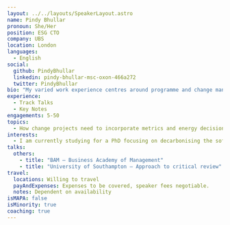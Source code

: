 ```yaml
---
layout: ../../layouts/SpeakerLayout.astro
name: Pindy Bhullar
pronoun: She/Her
position: ESG CTO
company: UBS
location: London
languages:
  - English
social:
  github: PindyBhullar
  linkedin: pindy-bhullar-msc-oxon-466a272
  twitter: PindyBhullar
bio: "My varied work experience centres around programme and change management, delivering business solutions in technology, transformation and change projects. I am currently working as ESG CTO, determining the ESG technical architecture across the bank incorporating digital and data principles. The scope of ESG metrics is to differentiate between the firm as an operating company and as a financial service provider. I am also a founding member of the Sustainable Technology Guild, which is a group that is focusing on innovative ideas to reduce our energy consumption from operating technology applications. In conjunction with this work its also important that we educate and embed sustainable technology practices in how we deliver and maintain our applications. My interest is becoming sustainable and not wasting vital resources and as a result I have pursued a PhD research program focusing on the decarbonisation of the software project lifecycle. I really enjoy working with likeminded individuals working on solving problems to achieve positive outcomes."
experience:
  - Track Talks
  - Key Notes
engagements: 5-50
topics:
  - How change projects need to incorporate metrics and energy decisions in their planning and execution of projects to enable organisations achieve their climate targets.
interests:
  - I am currently studying for a PhD focusing on decarbonising the software project lifecycle. My interest is to help organisations build sustainable software and to consider all aspects of project delivery. The research will provide a framework and methodology to enable program managers, architects and engineers make the right choices in the planning stages of software delivery.
talks:
  others:
    - title: "BAM – Business Academy of Management"
    - title: "University of Southampton – Approach to critical review"
travel:
  locations: Willing to travel
  payAndExpenses: Expenses to be covered, speaker fees negotiable.
  notes: Dependent on availability
isMAPA: false
isMinority: true
coaching: true
---
```

